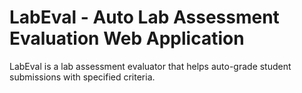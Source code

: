 # LabEval - Auto Lab Assessment Evaluation Web Application

LabEval is a lab assessment evaluator that helps auto-grade student submissions
with specified criteria.

